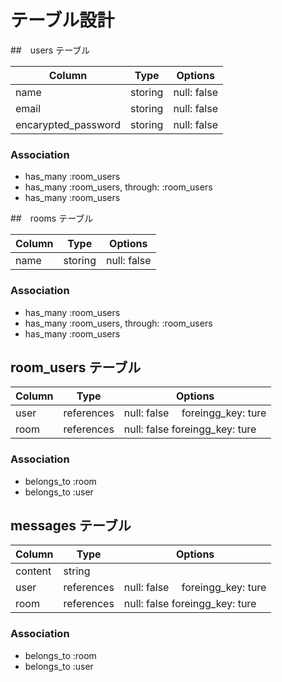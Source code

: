 # テーブル設計

##　users テーブル

| Column               | Type    | Options      |
| -------------------  | ------- |-----------   |
| name                 | storing | null: false  |
| email                | storing | null: false  |
| encarypted_password  | storing | null: false  |

### Association

- has_many  :room_users
- has_many  :room_users, through: :room_users
- has_many  :room_users

##　rooms テーブル

| Column               | Type    | Options      |
| -------------------  | ------- |-----------   |
| name                 | storing | null: false  |

### Association

- has_many  :room_users
- has_many  :room_users, through: :room_users
- has_many  :room_users

## room_users テーブル

| Column              | Type       | Options                          |
| ------------------- | -------    |-----------                       |
| user                | references | null: false 　foreingg_key: ture |
| room                | references | null: false   foreingg_key: ture |

### Association

- belongs_to :room
- belongs_to :user

## messages テーブル

| Column              | Type       | Options                          |
| ------------------- | -------    |-----------                       |
| content             | string     |                                  |
| user                | references | null: false 　foreingg_key: ture |
| room                | references | null: false   foreingg_key: ture |

### Association

- belongs_to :room
- belongs_to :user
